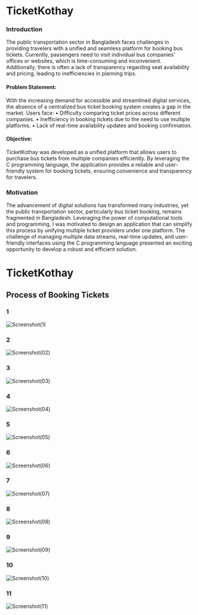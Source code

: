 # TicketKothay


### Introduction
The public transportation sector in Bangladesh faces challenges in providing travelers with a unified and 
seamless platform for booking bus tickets. Currently, passengers need to visit individual bus companies’ 
offices or websites, which is time-consuming and inconvenient. Additionally, there is often a lack of 
transparency regarding seat availability and pricing, leading to inefficiencies in planning trips. 
 
#### Problem Statement: 
With the increasing demand for accessible and streamlined digital services, the absence of a centralized 
bus ticket booking system creates a gap in the market. Users face: 
• Difficulty comparing ticket prices across different companies. 
• Inefficiency in booking tickets due to the need to use multiple platforms. 
• Lack of real-time availability updates and booking confirmation. 
 
#### Objective: 
TicketKothay was developed as a unified platform that allows users to purchase bus tickets from 
multiple companies efficiently. By leveraging the C programming language, the application provides a 
reliable and user-friendly system for booking tickets, ensuring convenience and transparency for 
travelers. 
 
### Motivation 
 The advancement of digital solutions has transformed many industries, yet the public transportation 
sector, particularly bus ticket booking, remains fragmented in Bangladesh. Leveraging the power of 
computational tools and programming, I was motivated to design an application that can simplify this 
process by unifying multiple ticket providers under one platform. The challenge of managing multiple 
data streams, real-time updates, and user-friendly interfaces using the C programming language 
presented an exciting opportunity to develop a robust and efficient solution. 


# TicketKothay

##   Process of Booking Tickets

### 1
![Screenshot(1)](https://github.com/user-attachments/assets/49ba11c2-89df-4dc9-a8ad-c6beee93233a)
### 2
![Screenshot(02)](https://github.com/user-attachments/assets/6af499e1-0823-4f0f-99b9-1297fbae2c69)
### 3
![Screenshot(03)](https://github.com/user-attachments/assets/c39ce4d9-1caf-4428-b1aa-b364f03774ea)
### 4
![Screenshot(04)](https://github.com/user-attachments/assets/8b4b5318-37c3-445d-9e37-35cca476634f)
### 5
![Screenshot(05)](https://github.com/user-attachments/assets/b802b97c-2ab2-46da-b946-c8def3e8fc5e)
### 6
![Screenshot(06)](https://github.com/user-attachments/assets/b7d154f9-92af-4b12-a948-f9b7220375fb)
### 7
![Screenshot(07)](https://github.com/user-attachments/assets/00dfb93a-34b6-411e-a7f8-cf80796ca189)
### 8
![Screenshot(08)](https://github.com/user-attachments/assets/db8d5310-d98a-42d9-af78-d0926657879a)
### 9
![Screenshot(09)](https://github.com/user-attachments/assets/9cf03a74-0fc7-4fe7-a94d-2422b23aada9)
### 10
![Screenshot(10)](https://github.com/user-attachments/assets/2ef18082-2915-49a3-8ee3-dde82c60f9ad)
### 11
![Screenshot(11)](https://github.com/user-attachments/assets/e1866bd6-3bf8-4d75-a032-e8cabd285336)

